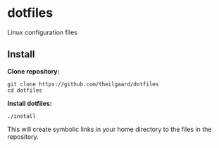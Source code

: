 # dotfiles
Linux configuration files
  
## Install

**Clone repository:**

    git clone https://github.com/theilgaard/dotfiles
    cd dotfiles

**Install dotfiles:**

    ./install

This will create symbolic links in your home directory to the files in the repository.



